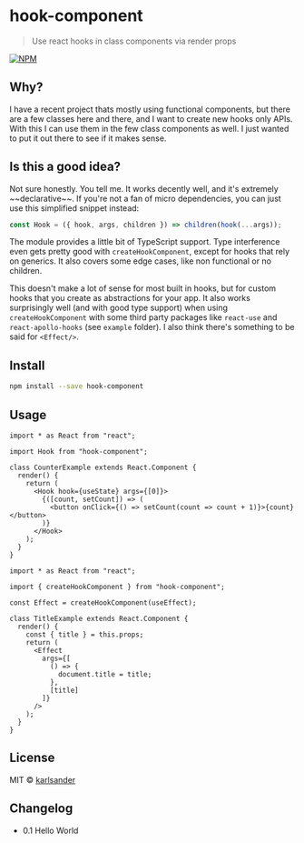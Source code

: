 # hook-component

> Use react hooks in class components via render props

[![NPM](https://img.shields.io/npm/v/hook-component.svg)](https://www.npmjs.com/package/hook-component)

## Why?

I have a recent project thats mostly using functional components, but there are a few classes here and there, and I want to create new hooks only APIs. With this I can use them in the few class components as well. I just wanted to put it out there to see if it makes sense.

## Is this a good idea?

Not sure honestly. You tell me. It works decently well, and it's extremely \~\~declarative\~\~. If you're not a fan of micro dependencies, you can just use this simplified snippet instead:

```jsx
const Hook = ({ hook, args, children }) => children(hook(...args));
```

The module provides a little bit of TypeScript support. Type interference even gets pretty good with `createHookComponent`, except for hooks that rely on generics. It also covers some edge cases, like non functional or no children.

This doesn't make a lot of sense for most built in hooks, but for custom hooks that you create as abstractions for your app. It also works surprisingly well (and with good type support) when using `createHookComponent` with some third party packages like `react-use` and `react-apollo-hooks` (see `example` folder). I also think there's something to be said for `<Effect/>`.

## Install

```bash
npm install --save hook-component
```

## Usage

```tsx
import * as React from "react";

import Hook from "hook-component";

class CounterExample extends React.Component {
  render() {
    return (
      <Hook hook={useState} args={[0]}>
        {([count, setCount]) => (
          <button onClick={() => setCount(count => count + 1)}>{count}</button>
        )}
      </Hook>
    );
  }
}
```

```tsx
import * as React from "react";

import { createHookComponent } from "hook-component";

const Effect = createHookComponent(useEffect);

class TitleExample extends React.Component {
  render() {
    const { title } = this.props;
    return (
      <Effect
        args={[
          () => {
            document.title = title;
          },
          [title]
        ]}
      />
    );
  }
}
```

## License

MIT © [karlsander](https://github.com/karlsander)

## Changelog

- 0.1 Hello World
